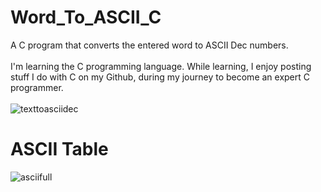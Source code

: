 # Word_To_ASCII_C
A C program that converts the entered word to ASCII Dec numbers.<br><br>
I'm learning the C programming language. While learning, I enjoy posting stuff I do with C on my Github, during my journey to become an expert C programmer.
<br><br>
![texttoasciidec](https://user-images.githubusercontent.com/48758770/160233112-1d2f866f-ff64-4285-b70b-60d866cffc09.png)
# ASCII Table
![asciifull](https://user-images.githubusercontent.com/48758770/160233265-de6c2c9b-442f-4ac7-b411-0bcb80931926.gif)
